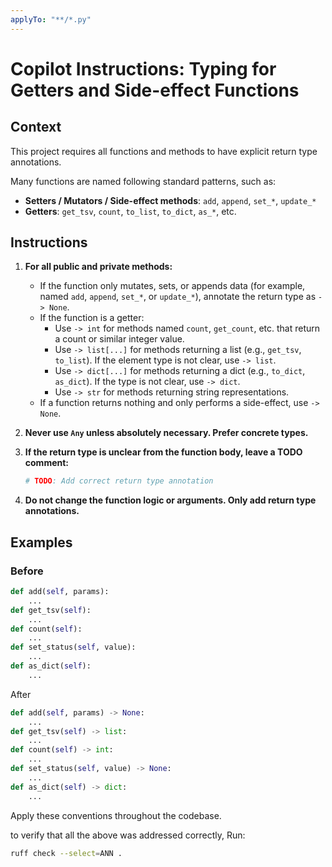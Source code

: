 ```yaml
---
applyTo: "**/*.py"
---
```


# Copilot Instructions: Typing for Getters and Side-effect Functions

## Context

This project requires all functions and methods to have explicit return type annotations.

Many functions are named following standard patterns, such as:

-   **Setters / Mutators / Side-effect methods**: `add`, `append`, `set_*`, `update_*`
-   **Getters**: `get_tsv`, `count`, `to_list`, `to_dict`, `as_*`, etc.

## Instructions

1. **For all public and private methods:**

    - If the function only mutates, sets, or appends data (for example, named `add`, `append`, `set_*`, or `update_*`), annotate the return type as `-> None`.
    - If the function is a getter:
        - Use `-> int` for methods named `count`, `get_count`, etc. that return a count or similar integer value.
        - Use `-> list[...]` for methods returning a list (e.g., `get_tsv`, `to_list`). If the element type is not clear, use `-> list`.
        - Use `-> dict[...]` for methods returning a dict (e.g., `to_dict`, `as_dict`). If the type is not clear, use `-> dict`.
        - Use `-> str` for methods returning string representations.
    - If a function returns nothing and only performs a side-effect, use `-> None`.

2. **Never use `Any` unless absolutely necessary. Prefer concrete types.**

3. **If the return type is unclear from the function body, leave a TODO comment:**

    ```python
    # TODO: Add correct return type annotation
    ```

4. **Do not change the function logic or arguments. Only add return type annotations.**

## Examples

### Before

```python
def add(self, params):
    ...
def get_tsv(self):
    ...
def count(self):
    ...
def set_status(self, value):
    ...
def as_dict(self):
    ...
```

After

```python
def add(self, params) -> None:
    ...
def get_tsv(self) -> list:
    ...
def count(self) -> int:
    ...
def set_status(self, value) -> None:
    ...
def as_dict(self) -> dict:
    ...

```

Apply these conventions throughout the codebase.

to verify that all the above was addressed correctly, Run:

```bash
ruff check --select=ANN .
```
